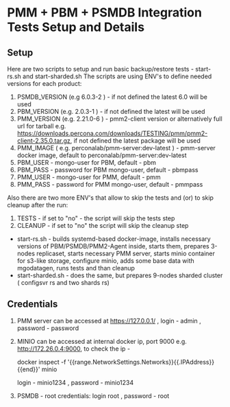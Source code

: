 # PMM + PBM + PSMDB Integration Tests Setup and Details #


## Setup ##
Here are two scripts to setup and run basic backup/restore tests - start-rs.sh and start-sharded.sh 
The scripts are using ENV's to define needed versions for each product:
1) PSMDB_VERSION (e.g 6.0.3-2 ) - if not defined the latest 6.0 will be used 
2) PBM_VERSION (e.g. 2.0.3-1 ) - if not defined the latest will be used
3) PMM_VERSION (e.g. 2.21.0-6 ) - pmm2-client version or alternatively full url for tarball e.g. https://downloads.percona.com/downloads/TESTING/pmm/pmm2-client-2.35.0.tar.gz, if not defined the latest package will be used 
4) PMM_IMAGE ( e.g. perconalab/pmm-server:dev-latest ) - pmm-server docker image, default to perconalab/pmm-server:dev-latest
5) PBM_USER - mongo-user for PBM, default - pbm
6) PBM_PASS - password for PBM mongo-user, default - pbmpass
7) PMM_USER - mongo-user for PMM, default - pmm
8) PMM_PASS - password for PMM mongo-user, default - pmmpass

Also there are two more ENV's that allow to skip the tests and (or) to skip cleanup after the run:
1) TESTS - if set to "no" - the script will skip the tests step
2) CLEANUP - if set to "no" the script will skip the cleanup step


 - start-rs.sh - builds systemd-based docker-image, installs necessary versions of PBM/PSMDB/PMM2-Agent inside, starts them, prepares 3-nodes replicaset, 
starts necessary PMM server, starts minio container for s3-like storage, configure minio, adds some base data with mgodatagen, runs tests and than cleanup
 - start-sharded.sh - does the same, but prepares 9-nodes sharded cluster ( configsvr rs and two shards rs)

## Credentials ##
1) PMM server can be accessed at https://127.0.0.1/ , login - admin , password - password
2) MINIO can be accessed at internal docker ip, port 9000 e.g. http://172.26.0.4:9000, to check the ip -

   docker inspect -f '{{range.NetworkSettings.Networks}}{{.IPAddress}}{{end}}' minio  

   login - minio1234 , password - minio1234
3) PSMDB - root credentials: login root , password - root

